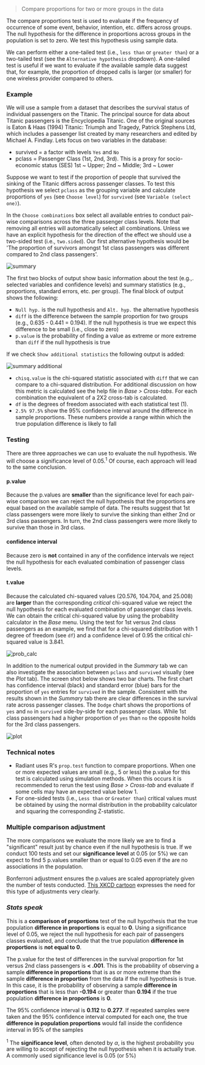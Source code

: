 > Compare proportions for two or more groups in the data

The compare proportions test is used to evaluate if the frequency of occurrence of some event, behavior, intention, etc. differs across groups. The null hypothesis for the difference in proportions across groups in the population is set to zero. We test this hypothesis using sample data.

We can perform either a one-tailed test (i.e., `less than` or `greater than`) or a two-tailed test (see the `Alternative hypothesis` dropdown). A one-tailed test is useful if we want to evaluate if the available sample data suggest that, for example, the proportion of dropped calls is larger (or smaller) for one wireless provider compared to others.

### Example

We will use a sample from a dataset that describes the survival status of individual passengers on the Titanic. The principal source for data about Titanic passengers is the Encyclopedia Titanic. One of the original sources is Eaton & Haas (1994) Titanic: Triumph and Tragedy, Patrick Stephens Ltd, which includes a passenger list created by many researchers and edited by Michael A. Findlay. Lets focus on two variables in the database:

- survived = a factor with levels `Yes` and `No`
- pclass = Passenger Class (1st, 2nd, 3rd). This is a proxy for socio-economic status (SES) 1st ~ Upper; 2nd ~ Middle; 3rd ~ Lower

Suppose we want to test if the proportion of people that survived the sinking of the Titanic differs across passenger classes. To test this hypothesis we select `pclass` as the grouping variable and calculate proportions of `yes` (see `Choose level`) for `survived` (see `Variable (select one)`).

In the `Choose combinations` box select all available entries to conduct pair-wise comparisons across the three passenger class levels. Note that removing all entries will automatically select all combinations. Unless we have an explicit hypothesis for the direction of the effect we should use a two-sided test (i.e., `two.sided`). Our first alternative hypothesis would be 'The proportion of survivors amongst 1st class passengers was different compared to 2nd class passengers'.

![summary](figures_quant/compare_props_summary.png)

The first two blocks of output show basic information about the test (e.g.,. selected variables and confidence levels) and summary statistics (e.g., proportions, standard errors, etc. per group). The final block of output shows the following:

* `Null hyp.` is the null hypothesis and `Alt. hyp.` the alternative hypothesis
* `diff` is the difference between the sample proportion for two groups (e.g., 0.635 - 0.441 = 0.194). If the null hypothesis is true we expect this difference to be small (i.e., close to zero)
* `p.value` is the probability of finding a value as extreme or more extreme than `diff` if the null hypothesis is true

If we check `Show additional statistics` the following output is added:

![summary additional](figures_quant/compare_props_summary_additional.png)

* `chisq.value` is the chi-squared statistic associated with `diff` that we can compare to a chi-squared distribution. For additional discussion on how this metric is calculated see the help file in _Base > Cross-tabs_. For each combination the equivalent of a 2X2 cross-tab is calculated.
* `df` is the degrees of freedom associated with each statistical test (1).
* `2.5% 97.5%` show the 95% confidence interval around the difference in sample proportions. These numbers provide a range within which the true population difference is likely to fall

### Testing

There are three approaches we can use to evaluate the null hypothesis. We will choose a significance level of 0.05.<sup>1</sup> Of course, each approach will lead to the same conclusion.

#### p.value

Because the p.values are **smaller** than the significance level for each pair-wise comparison we can reject the null hypothesis that the proportions are equal based on the available sample of data. The results suggest that 1st class passengers were more likely to survive the sinking than either 2nd or 3rd class passengers. In turn, the 2nd class passengers were more likely to survive than those in 3rd class.

#### confidence interval

Because zero is **not** contained in any of the confidence intervals we reject the null hypothesis for each evaluated combination of passenger class levels.

#### t.value

Because the calculated chi-squared values (20.576, 104.704, and 25.008) are **larger** than the corresponding _critical_ chi-squared value we reject the null hypothesis for each evaluated combination of passenger class levels. We can obtain the critical chi-squared value by using the probability calculator in the _Base_ menu. Using the test for 1st versus 2nd class passengers as an example, we find that for a chi-squared distribution with 1 degree of freedom (see `df`) and a confidence level of 0.95 the critical chi-squared value is 3.841.

![prob_calc](figures_quant/compare_props_prob_calc.png)

In addition to the numerical output provided in the _Summary_ tab we can also investigate the association between `pclass` and `survived` visually (see the _Plot_ tab). The screen shot below shows two bar charts. The first chart has confidence interval (black) and standard error (blue) bars for the proportion of `yes` entries for `survived` in the sample. Consistent with the results shown in the _Summary_ tab there are clear differences in the survival rate across passenger classes. The `Dodge` chart shows the proportions of `yes` and `no` in `survived` side-by-side for each passenger class. While 1st class passengers had a higher proportion of `yes` than `no` the opposite holds for the 3rd class passengers.

![plot](figures_quant/compare_props_plot.png)

### Technical notes

* Radiant uses R's `prop.test` function to compare proportions. When one or more expected values are small (e.g., 5 or less) the p.value for this test is calculated using simulation methods. When this occurs it is recommended to rerun the test using _Base > Cross-tab_ and evaluate if some cells may have an expected value below 1.
* For one-sided tests (i.e., `Less than` or `Greater than`) critical values must be obtained by using the normal distribution in the probability calculator and squaring the corresponding Z-statistic.

### Multiple comparison adjustment

The more comparisons we evaluate the more likely we are to find a "significant" result just by chance even if the null hypothesis is true. If we conduct 100 tests and set our **significance level** at 0.05 (or 5%) we can expect to find 5 p.values smaller than or equal to 0.05 even if the are no associations in the population.

Bonferroni adjustment ensures the p.values are scaled appropriately given the number of tests conducted. <a href="https://xkcd.com/882/" target="blank">This XKCD cartoon</a> expresses the need for this type of adjustments very clearly.

### _Stats speak_

This is a **comparison of proportions** test of the null hypothesis that the true population **difference in proportions** is equal to **0**. Using a significance level of 0.05, we reject the null hypothesis for each pair of passengers classes evaluated, and conclude that the true population **difference in proportions** is **not equal to 0**.

The p.value for the test of differences in the survival proportion for 1st versus 2nd class passengers is **< .001**. This is the probability of observing a sample **difference in proportions** that is as or more extreme than the sample **difference in proportion** from the data if the null hypothesis is true. In this case, it is the probability of observing a sample **difference in proportions** that is less than **-0.194** or greater than **0.194** if the true population **difference in proportions** is **0**.

The 95% confidence interval is **0.112** to **0.277**. If repeated samples were taken and the 95% confidence interval computed for each one, the true **difference in population proportions** would fall inside the confidence interval in 95% of the samples

<sup>1</sup> The **significance level**, often denoted by $\alpha$, is the highest probability you are willing to accept of rejecting the null hypothesis when it is actually true. A commonly used significance level is 0.05 (or 5%)

